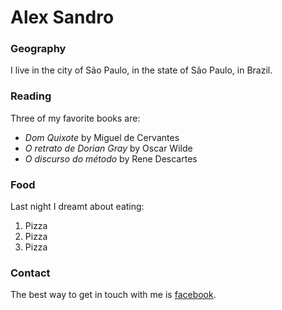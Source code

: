# Alex Sandro

### Geography

I live in the city of São Paulo, in the state of São Paulo, in Brazil.

### Reading

Three of my favorite books are:

 - *Dom Quixote* by Miguel de Cervantes
 - *O retrato de Dorian Gray* by Oscar Wilde
 - *O discurso do método* by Rene Descartes

### Food

Last night I dreamt about eating:

1. Pizza 
2. Pizza
3. Pizza

### Contact

The best way to get in touch with me is [facebook](https://www.facebook.com).

